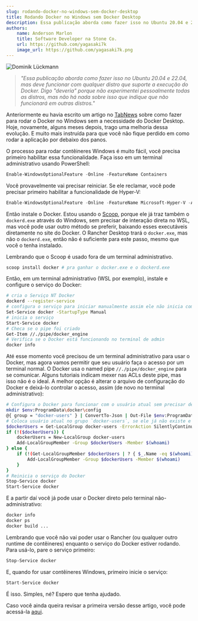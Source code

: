 ```yaml
---
slug: rodando-docker-no-windows-sem-docker-desktop
title: Rodando Docker no Windows sem Docker Desktop
description: Essa publicação aborda como fazer isso no Ubuntu 20.04 e 22.04, mas deve funcionar com qualquer distro que suporte a execução do Docker. Digo "deveria" porque não experimentei pessoalmente todas as distros, mas não há nada sobre isso que indique que não funcionará em outras distros.
authors:
    name: Anderson Marlon
    title: Software Developer na Stone Co.
    url: https://github.com/yagasaki7k
    image_url: https://github.com/yagasaki7k.png
---
```


![](https://images.unsplash.com/photo-1595587637401-83ff822bd63e?ixlib=rb-4.0.3&ixid=MnwxMjA3fDB8MHxwaG90by1wYWdlfHx8fGVufDB8fHx8&auto=format&fit=crop&w=901&q=80 "Dominik Lückmann")

> _"Essa publicação aborda como fazer isso no Ubuntu 20.04 e 22.04, mas deve funcionar com qualquer distro que suporte a execução do Docker. Digo "deveria" porque não experimentei pessoalmente todas as distros, mas não há nada sobre isso que indique que não funcionará em outras distros."_

Anteriormente eu havia escrito um artigo no [TabNews](https://www.tabnews.com.br/Yagasaki/instalando-o-docker-no-wsl-2-sem-o-docker-desktop) sobre como fazer para rodar o Docker no Windows sem a necessidade do Docker Desktop. Hoje, novamente, alguns meses depois, trago uma melhoria dessa evolução. E muito mais instruída para que você não fique perdido em como rodar a aplicação por debaixo dos panos.

O processo para rodar contêineres Windows é muito fácil, você precisa primeiro habilitar essa funcionalidade. Faça isso em um terminal administrativo usando PowerShell:

```powershell
Enable-WindowsOptionalFeature -Online -FeatureName Containers
```

Você provavelmente vai precisar reiniciar. Se ele reclamar, você pode precisar primeiro habilitar a funcionalidade de Hyper-V:

```powershell
Enable-WindowsOptionalFeature -Online -FeatureName Microsoft-Hyper-V -All
```

Então instale o Docker. Estou usando o [Scoop](https://scoop.sh/), porque ele já traz também o `dockerd.exe` através do Windows, sem precisar de interação direta no WSL, mas você pode usar outro método se preferir, baixando esses executáveis diretamente no site do Docker. O Rancher Desktop trará o `docker.exe`, mas não o `dockerd.exe`, então não é suficiente para este passo, mesmo que você o tenha instalado.

Lembrando que o Scoop é usado fora de um terminal administrativo.

```powershell
scoop install docker # pra ganhar o docker.exe e o dockerd.exe
```

Então, em um terminal administrativo (WSL por exemplo), instale e configure o serviço do Docker:

```bash
# cria o Serviço NT Docker
dockerd --register-service
# configura o serviço para iniciar manualmente assim ele não inicia com o Windows
Set-Service docker -StartupType Manual
# inicia o serviço
Start-Service docker
# Checa se o pipe foi criado
Get-Item //./pipe/docker_engine
# Verifica se o Docker está funcionando no terminal de admin
docker info
```

Até esse momento você precisou de um terminal administrativo para usar o Docker, mas agora vamos permitir que seu usuário faça o acesso por um terminal normal. O Docker usa o named pipe `//./pipe/docker_engine` para se comunicar. Alguns tutoriais indicam mexer nas ACLs deste pipe, mas isso não é o ideal. A melhor opção é alterar o arquivo de configuração do Docker e deixá-lo controlar o acesso, assim (de novo no terminal administrativo):

```bash
# Configura o Docker para funcionar com o usuário atual sem precisar de um terminal admin
mkdir $env:ProgramData\docker\config
@{ group = "docker-users" } | ConvertTo-Json | Out-File $env:ProgramData\docker\config\daemon.json
# Coloca usuário atual no grupo `docker-users`, se ele já não existe e já está lá
$dockerUsers = Get-LocalGroup docker-users -ErrorAction SilentlyContinue
if (!($dockerUsers)) {
    dockerUsers = New-LocalGroup docker-users
    Add-LocalGroupMember -Group $dockerUsers -Member $(whoami)
} else {
    if (!(Get-LocalGroupMember $dockerUsers | ? { $_.Name -eq $(whoami) })) {
        Add-LocalGroupMember -Group $dockerUsers -Member $(whoami)
    }
}
# Reinicia o serviço do Docker
Stop-Service docker
Start-Service docker
```

E a partir daí você já pode usar o Docker direto pelo terminal não-administrativo:

```bash
docker info
docker ps
docker build ...
```

Lembrando que você não vai poder usar o Rancher (ou qualquer outro runtime de contêineres) enquanto o serviço do Docker estiver rodando. Para usá-lo, pare o serviço primeiro:

```bash
Stop-Service docker
```

E, quando for usar contêineres Windows, primeiro inicie o serviço:

```bash
Start-Service docker
```

É isso. Simples, né? Espero que tenha ajudado.

Caso você ainda queira revisar a primeira versão desse artigo, você pode acessá-la [aqui](https://www.tabnews.com.br/Yagasaki/instalando-o-docker-no-wsl-2-sem-o-docker-desktop).

